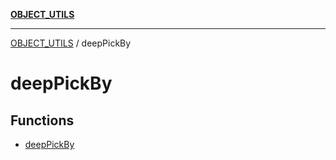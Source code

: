 [**OBJECT_UTILS**](../README.md)

***

[OBJECT_UTILS](../README.md) / deepPickBy

# deepPickBy

## Functions

- [deepPickBy](functions/deepPickBy.md)
